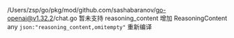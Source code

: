 
/Users/zsp/go/pkg/mod/github.com/sashabaranov/go-openai@v1.32.2/chat.go
暂未支持 reasoning_content
增加
ReasoningContent any    `json:"reasoning_content,omitempty"`
重新编译